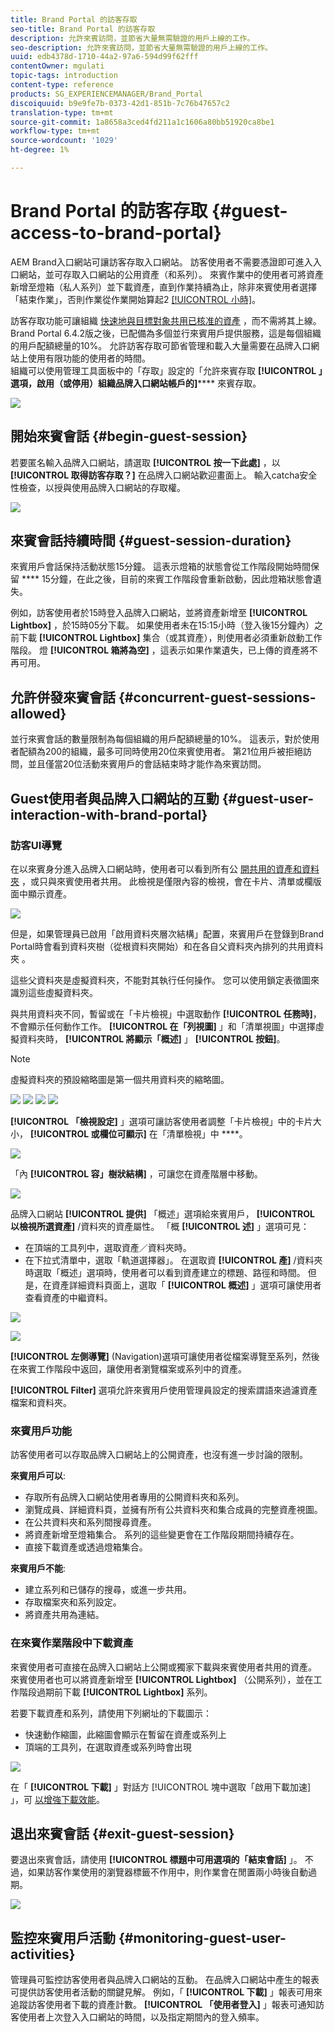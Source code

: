 ```yaml
---
title: Brand Portal 的訪客存取
seo-title: Brand Portal 的訪客存取
description: 允許來賓訪問，並節省大量無需驗證的用戶上線的工作。
seo-description: 允許來賓訪問，並節省大量無需驗證的用戶上線的工作。
uuid: edb4378d-1710-44a2-97a6-594d99f62fff
contentOwner: mgulati
topic-tags: introduction
content-type: reference
products: SG_EXPERIENCEMANAGER/Brand_Portal
discoiquuid: b9e9fe7b-0373-42d1-851b-7c76b47657c2
translation-type: tm+mt
source-git-commit: 1a8658a3ced4fd211a1c1606a80bb51920ca8be1
workflow-type: tm+mt
source-wordcount: '1029'
ht-degree: 1%

---
```



# Brand Portal 的訪客存取 {#guest-access-to-brand-portal}

AEM Brand入口網站可讓訪客存取入口網站。 訪客使用者不需要憑證即可進入入口網站，並可存取入口網站的公用資產（和系列）。 來賓作業中的使用者可將資產新增至燈箱（私人系列）並下載資產，直到作業持續為止，除非來賓使用者選擇「結束作業」，否則作業從作業開始算起2 [[!UICONTROL 小時]](#exit-guest-session)。

訪客存取功能可讓組織 [快速地與目標對象共用已核准的資產](../using/brand-portal-sharing-folders.md#how-to-share-folders) ，而不需將其上線。 Brand Portal 6.4.2版之後，已配備為多個並行來賓用戶提供服務，這是每個組織的用戶配額總量的10%。 允許訪客存取可節省管理和載入大量需要在品牌入口網站上使用有限功能的使用者的時間。\
組織可以使用管理工具面板中的「存取」設定的「允許來賓存取 **[!UICONTROL 」選項，啟用（或停用）組織品牌入口網站帳戶的]****** 來賓存取。

<!--
Comment Type: annotation
Last Modified By: mgulati
Last Modified Date: 2018-08-17T10:42:59.879-0400
Removed the first para: "AEM Assets Brand Portal allows public users to enter the portal anonymously and have restricted access to the allowed public resources as guests. Organization users with guest role need not seek access and authentication from administrators."
-->

![](assets/enable-guest-access.png)

## 開始來賓會話 {#begin-guest-session}

若要匿名輸入品牌入口網站，請選取 **[!UICONTROL 按一下此處]** ，以 **[!UICONTROL 取得訪客存取？]** 在品牌入口網站歡迎畫面上。 輸入catcha安全性檢查，以授與使用品牌入口網站的存取權。

![](assets/bp-login-screen.png)

## 來賓會話持續時間 {#guest-session-duration}


來賓用戶會話保持活動狀態15分鐘。
這表示燈箱的狀態會從工作階段開始時間保留 **** 15分鐘，在此之後，目前的來賓工作階段會重新啟動，因此燈箱狀態會遺失。

例如，訪客使用者於15時登入品牌入口網站，並將資產新增至 **[!UICONTROL Lightbox]** ，於15時05分下載。 如果使用者未在15:15小時（登入後15分鐘內）之前下載 **[!UICONTROL Lightbox]** 集合（或其資產），則使用者必須重新啟動工作階段。 燈 **[!UICONTROL 箱將為空]** ，這表示如果作業遺失，已上傳的資產將不再可用。

## 允許併發來賓會話 {#concurrent-guest-sessions-allowed}

並行來賓會話的數量限制為每個組織的用戶配額總量的10%。 這表示，對於使用者配額為200的組織，最多可同時使用20位來賓使用者。 第21位用戶被拒絕訪問，並且僅當20位活動來賓用戶的會話結束時才能作為來賓訪問。

## Guest使用者與品牌入口網站的互動 {#guest-user-interaction-with-brand-portal}

### 訪客UI導覽

在以來賓身分進入品牌入口網站時，使用者可以看到所有公 [開共用的資產和資料夾](../using/brand-portal-sharing-folders.md#sharefolders) ，或只與來賓使用者共用。 此檢視是僅限內容的檢視，會在卡片、清單或欄版面中顯示資產。

![](assets/disabled-folder-hierarchy1.png)

但是，如果管理員已啟用「啟用資料夾層次結構」配置，來賓用戶在登錄到Brand Portal時會看到資料夾樹（從根資料夾開始）和在各自父資料夾內排列的共用資料夾 [](../using/brand-portal-general-configuration.md#main-pars-header-1621071021) 。

這些父資料夾是虛擬資料夾，不能對其執行任何操作。 您可以使用鎖定表徵圖來識別這些虛擬資料夾。

與共用資料夾不同，暫留或在「卡片檢視」中選取動作 **[!UICONTROL 任務時]**，不會顯示任何動作工作。 **[!UICONTROL 在「列視圖]** 」和「清單視圖」中選擇虛擬資料夾時， **[!UICONTROL 將顯示「概述]** 」 **[!UICONTROL 按鈕]**。

>[!NOTE]
>
>虛擬資料夾的預設縮略圖是第一個共用資料夾的縮略圖。

![](assets/enabled-hierarchy1.png) ![](assets/hierarchy1-nonadmin.png) ![](assets/hierarchy-nonadmin.png) ![](assets/hierarchy2-nonadmin.png)

**[!UICONTROL 「檢視設定]** 」選項可讓訪客使用者調整「卡片檢視」中的卡片大小， **[!UICONTROL 或欄位可顯示]** 在「清單檢視」中 ****。

![](assets/nav-guest-user.png)

「內 **[!UICONTROL 容」樹狀結構]** ，可讓您在資產階層中移動。

![](assets/guest-login-ui.png)

品牌入口網站 **[!UICONTROL 提供]** 「概述」選項給來賓用戶， **[!UICONTROL 以檢視所選資產]** /資料夾的資產屬性。 「概 **[!UICONTROL 述]** 」選項可見：

* 在頂端的工具列中，選取資產／資料夾時。
* 在下拉式清單中，選取「軌道選擇器」。
在選取資 **[!UICONTROL 產]** /資料夾時選取「概述」選項時，使用者可以看到資產建立的標題、路徑和時間。 但是，在資產詳細資料頁面上，選取「 **[!UICONTROL 概述]** 」選項可讓使用者查看資產的中繼資料。

![](assets/overview-option-1.png)

![](assets/overview-rail-selector-1.png)<br />

**[!UICONTROL 左側導覽]** (Navigation)選項可讓使用者從檔案導覽至系列，然後在來賓工作階段中返回，讓使用者瀏覽檔案或系列中的資產。

**[!UICONTROL Filter]** 選項允許來賓用戶使用管理員設定的搜索謂語來過濾資產檔案和資料夾。

### 來賓用戶功能

訪客使用者可以存取品牌入口網站上的公開資產，也沒有進一步討論的限制。

**來賓用戶可以**:

* 存取所有品牌入口網站使用者專用的公開資料夾和系列。
* 瀏覽成員、詳細資料頁，並擁有所有公共資料夾和集合成員的完整資產視圖。
* 在公共資料夾和系列間搜尋資產。
* 將資產新增至燈箱集合。 系列的這些變更會在工作階段期間持續存在。
* 直接下載資產或透過燈箱集合。

**來賓用戶不能**:

* 建立系列和已儲存的搜尋，或進一步共用。
* 存取檔案夾和系列設定。
* 將資產共用為連結。

### 在來賓作業階段中下載資產

來賓使用者可直接在品牌入口網站上公開或獨家下載與來賓使用者共用的資產。 來賓使用者也可以將資產新增至 **[!UICONTROL Lightbox]** （公開系列），並在工作階段過期前下載 **[!UICONTROL Lightbox]** 系列。

若要下載資產和系列，請使用下列網址的下載圖示：

* 快速動作縮圖，此縮圖會顯示在暫留在資產或系列上
* 頂端的工具列，在選取資產或系列時會出現

![](assets/download-on-guest.png)

在「 **[!UICONTROL 下載]** 」對話方 [!UICONTROL 塊中選取「啟用下載加速] 」，可 [以增強下載效能](../using/accelerated-download.md)。

## 退出來賓會話 {#exit-guest-session}

要退出來賓會話，請使用 **[!UICONTROL 標題中可用選項的「結束會話]** 」。 不過，如果訪客作業使用的瀏覽器標籤不作用中，則作業會在閒置兩小時後自動過期。

![](assets/end-guest-session.png)

## 監控來賓用戶活動 {#monitoring-guest-user-activities}

管理員可監控訪客使用者與品牌入口網站的互動。 在品牌入口網站中產生的報表可提供訪客使用者活動的關鍵見解。 例如，「 **[!UICONTROL 下載]** 」報表可用來追蹤訪客使用者下載的資產計數。 **[!UICONTROL 「使用者登入]** 」報表可通知訪客使用者上次登入入口網站的時間，以及指定期間內的登入頻率。
